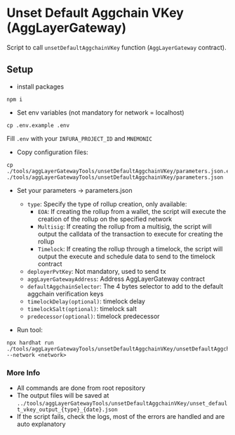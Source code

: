 # Unset Default Aggchain VKey (AggLayerGateway)
Script to call `unsetDefaultAggchainVKey` function (`AggLayerGateway` contract).

## Setup
- install packages
```
npm i
```

- Set env variables (not mandatory for network = localhost)
````
cp .env.example .env
````

Fill `.env` with your `INFURA_PROJECT_ID` and `MNEMONIC`

-   Copy configuration files:
```
cp ./tools/aggLayerGatewayTools/unsetDefaultAggchainVKey/parameters.json.example ./tools/aggLayerGatewayTools/unsetDefaultAggchainVKey/parameters.json
```

-  Set your parameters -> parameters.json
    - `type`: Specify the type of rollup creation, only available:
        - `EOA`: If creating the rollup from a wallet, the script will execute the creation of the rollup on the specified network
        - `Multisig`: If creating the rollup from a multisig, the script will output the calldata of the transaction to execute for creating the rollup
        - `Timelock`: If creating the rollup through a timelock, the script will output the execute and schedule data to send to the timelock contract
    - `deployerPvtKey`: Not mandatory, used to send tx
    - `aggLayerGatewayAddress`: Address AggLayerGateway contract
    - `defaultAggchainSelector`: The 4 bytes selector to add to the default aggchain verification keys
    - `timelockDelay(optional)`: timelock delay
    - `timelockSalt(optional)`: timelock salt
    - `predecessor(optional)`: timelock predecessor

-  Run tool:
```
npx hardhat run ./tools/aggLayerGatewayTools/unsetDefaultAggchainVKey/unsetDefaultAggchainVKey.ts --network <network>
```

### More Info
- All commands are done from root repository
- The output files will be saved at `../tools/aggLayerGatewayTools/unsetDefaultAggchainVKey/unset_default_vkey_output_{type}_{date}.json`
- If the script fails, check the logs, most of the errors are handled and are auto explanatory